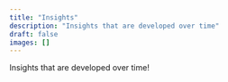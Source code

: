 ```yaml
---
title: "Insights"
description: "Insights that are developed over time"
draft: false
images: []
---
```

Insights that are developed over time! 
